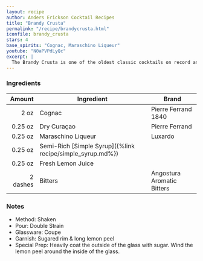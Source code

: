 ```yaml
---
layout: recipe
author: Anders Erickson Cocktail Recipes
title: "Brandy Crusta"
permalink: "/recipe/brandycrusta.html"
iconfile: brandy_crusta
stars: 4
base_spirits: "Cognac, Maraschino Liqueur"
youtube: "N0aPVPdLyQc"
excerpt: |
  The Brandy Crusta is one of the oldest classic cocktails on record and a liquid calling card of its hometown of New Orleans.
---
```


### Ingredients

|   Amount | Ingredient                                                | Brand                      |
| -------: | --------------------------------------------------------- | -------------------------- |
|     2 oz | Cognac                                                    | Pierre Ferrand 1840        |
|  0.25 oz | Dry Curaçao                                               | Pierre Ferrand             |
|  0.25 oz | Maraschino Liqueur                                        | Luxardo                    |
|  0.25 oz | Semi-Rich [Simple Syrup]({%link recipe/simple_syrup.md%}) |
|  0.25 oz | Fresh Lemon Juice                                         |
| 2 dashes | Bitters                                                   | Angostura Aromatic Bitters |

### Notes

- Method: Shaken
- Pour: Double Strain
- Glassware: Coupe
- Garnish: Sugared rim & long lemon peel
- Special Prep: Heavily coat the outside of the glass with sugar. Wind the lemon peel around the inside of the glass.
